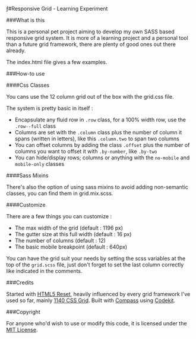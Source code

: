 ƒ#Responsive Grid - Learning Experiment

###What is this

This is a personal pet project aiming to develop my own SASS based responsive grid system. It is more of a learning project and a personal tool than a future grid framework, there are plenty of good ones out there already.  

The index.html file gives  a few examples.

###How-to use

####Css Classes

You cans use the 12 column grid out of the box with the grid.css file.  

The system is pretty basic in itself :

+	Encapsulate any fluid row in `.row` class, for a 100% width row, use the `.row--full` class
+	Columns are set with the `.column` class plus the number of column it spans (written in letters), like this `.column.two` to span two columns
+	You can offset columns by adding the class `.offset` plus the number of columns you want to offset it with `.by-number`, like `.by-two`
+	You can hide/display rows; columns or anything with the `no-mobile` and `mobile-only` classes

####Sass Mixins

There's also the option of using sass mixins to avoid adding non-semantic classes, you can find them in grid.mix.scss.

####Customize

There are a few things you can customize :

+	The max width of the grid (default : 1196 px)
+	The gutter size at this full width (default : 16 px)
+	The number of columns (default : 12)
+	The basic mobile breakpoint (default : 640px)

You can have the grid suit your needs by setting the scss variables at the top of the `grid.scss` file, just don't forget to set the last column correctly like indicated in the comments.

###Credits

Started with [HTML5 Reset](http://html5reset.org), heavily influenced by every grid framework I've used so far, mainly [1140 CSS Grid](http://cssgrid.net).
Built with [Compass](http://compass-style.org) using [Codekit](http://incident57.com/codekit/).

###Copyright

For anyone who'd wish to use or modify this code, it is licensed under the [MIT License](http://mit-license.org).


